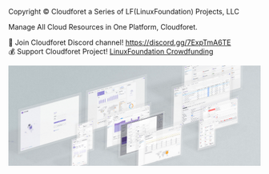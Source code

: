 Copyright © Cloudforet a Series of LF(LinuxFoundation) Projects, LLC

Manage All Cloud Resources in One Platform, Cloudforet.

🙋 Join Cloudforet Discord channel! <a href="https://discord.gg/7ExpTmA6TE" target="_blank">https://discord.gg/7ExpTmA6TE</a><br>
💰 Support Cloudforet Project! <a href="https://crowdfunding.lfx.linuxfoundation.org/projects/66cbfb93-7cfd-467b-bedc-406c447c2240" target="_blank">LinuxFoundation Crowdfunding</a>

![title](./cloudforet3.png)
